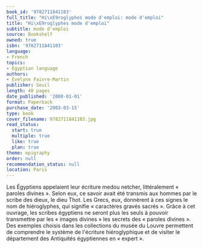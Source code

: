 ```yaml
---
book_id: '9782711841103'
full_title: "Hi\xE9roglyphes mode d'emploi: mode d'emploi"
title: "Hi\xE9roglyphes mode d'emploi"
subtitle: mode d'emploi
source: Bookshelf
owned: true
isbn: '9782711841103'
language:
- French
topics:
- Egyptian language
authors:
- Evelyne Faivre-Martin
publisher: Seuil
length: 40 pages
date_published: '2000-01-01'
format: Paperback
purchase_date: '2003-03-15'
type: book
cover_filename: 9782711841103.jpg
read_status:
  start: true
  multiple: true
  like: true
  plan: true
theme: epigraphy
order: null
recommendation_status: null
location: Paris
---
```

Les Égyptiens appelaient leur écriture medou netcher, littéralement « paroles divines ». Selon eux, ce savoir avait été transmis aux hommes par le scribe des dieux, le dieu Thot. Les Grecs, eux, donnèrent à ces signes le nom de hiéroglyphes, qui signifie « caractères gravés sacrés ». Grâce à cet ouvrage, les scribes égyptiens ne seront plus les seuls à pouvoir transmettre par les « images divines » les secrets des « paroles divines ». Des exemples choisis dans les collections du musée du Louvre permettent de comprendre le système de l'écriture hiéroglyphique et de visiter le département des Antiquités égyptiennes en « expert ».

